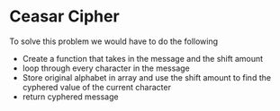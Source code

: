 # Ceasar Cipher
To solve this problem we would have to do the following
- Create a function that takes in the message and the shift amount
- loop through every character in the message
- Store original alphabet in array and use the shift amount to find the cyphered value of the current character
- return cyphered message
